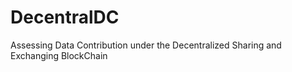 # DecentralDC
Assessing Data Contribution under the Decentralized Sharing and Exchanging BlockChain
